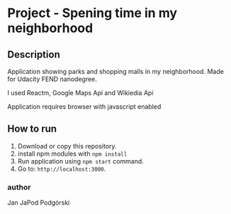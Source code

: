 # Project - Spening time in my neighborhood

## Description

Application showing parks and shopping malls in my neighborhood. 
Made for Udacity FEND nanodegree.

I used Reactm, Google Maps Api and Wikiedia Api

Application requires browser with javascript enabled

## How to run

1. Download or copy this repository.
2. install npm modules with `npm install`
3. Run application using `npm start` command.
6. Go to: `http://localhost:3000`.

### author

Jan JaPod Podgórski